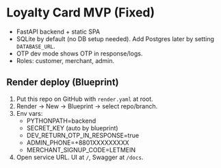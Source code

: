 # Loyalty Card MVP (Fixed)

- FastAPI backend + static SPA
- SQLite by default (no DB setup needed). Add Postgres later by setting `DATABASE_URL`.
- OTP dev mode shows OTP in response/logs.
- Roles: customer, merchant, admin.

## Render deploy (Blueprint)

1) Put this repo on GitHub with `render.yaml` at root.
2) Render → New → Blueprint → select repo/branch.
3) Env vars:
   - PYTHONPATH=backend
   - SECRET_KEY (auto by blueprint)
   - DEV_RETURN_OTP_IN_RESPONSE=true
   - ADMIN_PHONE=+8801XXXXXXXXX
   - MERCHANT_SIGNUP_CODE=LETMEIN
4) Open service URL. UI at `/`, Swagger at `/docs`.
